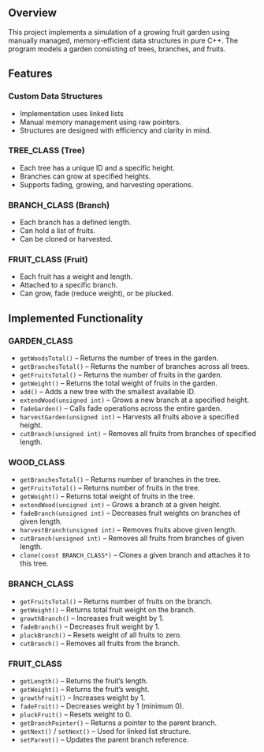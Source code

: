 ## Overview

This project implements a simulation of a growing fruit garden using manually managed, memory-efficient data structures in pure C++. The program models a garden consisting of trees, branches, and fruits.

## Features

### Custom Data Structures

- Implementation uses linked lists
- Manual memory management using raw pointers.
- Structures are designed with efficiency and clarity in mind.

### TREE_CLASS (Tree)

- Each tree has a unique ID and a specific height.
- Branches can grow at specified heights.
- Supports fading, growing, and harvesting operations.

### BRANCH_CLASS (Branch)

- Each branch has a defined length.
- Can hold a list of fruits.
- Can be cloned or harvested.

### FRUIT_CLASS (Fruit)

- Each fruit has a weight and length.
- Attached to a specific branch.
- Can grow, fade (reduce weight), or be plucked.

## Implemented Functionality

### GARDEN_CLASS

- `getWoodsTotal()` – Returns the number of trees in the garden.
- `getBranchesTotal()` – Returns the number of branches across all trees.
- `getFruitsTotal()` – Returns the number of fruits in the garden.
- `getWeight()` – Returns the total weight of fruits in the garden.
- `add()` – Adds a new tree with the smallest available ID.
- `extendWood(unsigned int)` – Grows a new branch at a specified height.
- `fadeGarden()` – Calls fade operations across the entire garden.
- `harvestGarden(unsigned int)` – Harvests all fruits above a specified height.
- `cutBranch(unsigned int)` – Removes all fruits from branches of specified length.

### WOOD_CLASS

- `getBranchesTotal()` – Returns number of branches in the tree.
- `getFruitsTotal()` – Returns number of fruits in the tree.
- `getWeight()` – Returns total weight of fruits in the tree.
- `extendWood(unsigned int)` – Grows a branch at a given height.
- `fadeBranch(unsigned int)` – Decreases fruit weights on branches of given length.
- `harvestBranch(unsigned int)` – Removes fruits above given length.
- `cutBranch(unsigned int)` – Removes all fruits from branches of given length.
- `clone(const BRANCH_CLASS*)` – Clones a given branch and attaches it to this tree.

### BRANCH_CLASS

- `getFruitsTotal()` – Returns number of fruits on the branch.
- `getWeight()` – Returns total fruit weight on the branch.
- `growthBranch()` – Increases fruit weight by 1.
- `fadeBranch()` – Decreases fruit weight by 1.
- `pluckBranch()` – Resets weight of all fruits to zero.
- `cutBranch()` – Removes all fruits from the branch.

### FRUIT_CLASS

- `getLength()` – Returns the fruit’s length.
- `getWeight()` – Returns the fruit’s weight.
- `growthFruit()` – Increases weight by 1.
- `fadeFruit()` – Decreases weight by 1 (minimum 0).
- `pluckFruit()` – Resets weight to 0.
- `getBranchPointer()` – Returns a pointer to the parent branch.
- `getNext()` / `setNext()` – Used for linked list structure.
- `setParent()` – Updates the parent branch reference.
